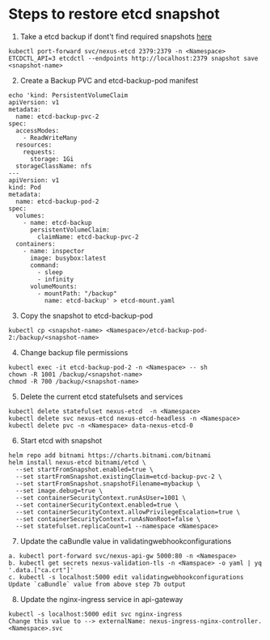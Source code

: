 # Steps to restore etcd snapshot

1. Take a etcd backup if dont't find required snapshots [here](https://gitlab.eng.vmware.com/nsx-allspark_users/nexus-sdk/nexus-calibration/-/tree/master/etcd-snapshots)
```shell
kubectl port-forward svc/nexus-etcd 2379:2379 -n <Namespace> 
ETCDCTL_API=3 etcdctl --endpoints http://localhost:2379 snapshot save <snapshot-name>
```

2. Create a Backup PVC and etcd-backup-pod manifest
```shell
echo 'kind: PersistentVolumeClaim
apiVersion: v1
metadata:
  name: etcd-backup-pvc-2
spec:
  accessModes:
    - ReadWriteMany
  resources:
    requests:
      storage: 1Gi
  storageClassName: nfs
---
apiVersion: v1
kind: Pod
metadata:
  name: etcd-backup-pod-2
spec:
  volumes:
    - name: etcd-backup
      persistentVolumeClaim:
        claimName: etcd-backup-pvc-2
  containers:
    - name: inspector
      image: busybox:latest
      command:
        - sleep
        - infinity
      volumeMounts:
        - mountPath: "/backup"
          name: etcd-backup' > etcd-mount.yaml
```

3. Copy the snapshot to etcd-backup-pod
```shell
kubectl cp <snapshot-name> <Namespace>/etcd-backup-pod-2:/backup/<snapshot-name>
```

4. Change backup file permissions
```shell
kubectl exec -it etcd-backup-pod-2 -n <Namespace> -- sh
chown -R 1001 /backup/<snapshot-name>
chmod -R 700 /backup/<snapshot-name>
```

5. Delete the current etcd statefulsets and services
```shell
kubectl delete statefulset nexus-etcd  -n <Namespace>
kubectl delete svc nexus-etcd nexus-etcd-headless -n <Namespace>
kubectl delete pvc -n <Namespace> data-nexus-etcd-0
```

6. Start etcd with snapshot
```shell
helm repo add bitnami https://charts.bitnami.com/bitnami
helm install nexus-etcd bitnami/etcd \
  --set startFromSnapshot.enabled=true \
  --set startFromSnapshot.existingClaim=etcd-backup-pvc-2 \
  --set startFromSnapshot.snapshotFilename=mybackup \
  --set image.debug=true \
  --set containerSecurityContext.runAsUser=1001 \
  --set containerSecurityContext.enabled=true \
  --set containerSecurityContext.allowPrivilegeEscalation=true \
  --set containerSecurityContext.runAsNonRoot=false \
  --set statefulset.replicaCount=1 --namespace <Namespace>
```

7. Update the caBundle value in validatingwebhookconfigurations
```shell
a. kubectl port-forward svc/nexus-api-gw 5000:80 -n <Namespace>
b. kubectl get secrets nexus-validation-tls -n <Namspace> -o yaml | yq '.data.["ca.crt"]'
c. kubectl -s localhost:5000 edit validatingwebhookconfigurations
Update `caBundle` value from above step 7b output
```

8. Update the nginx-ingress service in api-gateway
```shell
kubectl -s localhost:5000 edit svc nginx-ingress
Change this value to --> externalName: nexus-ingress-nginx-controller.<Namespace>.svc
```


